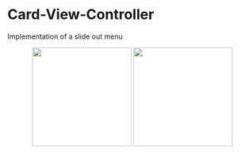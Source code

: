 # Card-View-Controller
Implementation of a slide out menu

<p align="middle">
<img src="https://user-images.githubusercontent.com/46055179/62898396-6e847880-bd66-11e9-9a04-48af8bcc0a00.jpeg" width="200">
<img src="https://user-images.githubusercontent.com/46055179/62898395-6e847880-bd66-11e9-9929-a41fa188b71b.jpeg" width="200">
</p>
